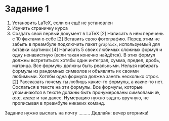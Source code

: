 # Задание 1
1. Установить LaTeX, если он ещё не установлен
2. Изучить страничку курса
3. Создать свой первый документ в LaTeX
  [2] Написать в нём перечень с 10 фактами о себе
  [2] Вставить свою фотографию. Перед этим не забыть в преамбуле подключить пакет `graphicx`, используемый для вставки картинок
  [4] Написать 5 своих любимых сложных формул и одну ненавистную (если такая конечно найдётся). В этих формул должны встретиться: хотябы один интеграл, сумма, предел, дробь, матрица. Все формулы должны быть реальными. Нельзя набирать формулы из рандомных символов и объявлять их своими любимыми. Хотябы одна формула должна занять несколько строк.
  [2] Рассказать почему ты любишь какие-то формулы, а какие-то нет. Сослаться в тексте на эти формулы. Все формулы, которые упоминаются в тексте должны быть пронумерованы символами æ, ææ, æææ и так далее. Нумерацию нужно задать вручную, не прописывая в преамбуле никаких команд.

Задание нужно выслать на почту  .........
Дедлайн: вечер вторника!
